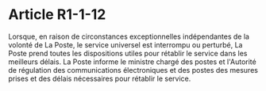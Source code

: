 # Article R1-1-12

Lorsque, en raison de circonstances exceptionnelles indépendantes de la volonté de La Poste, le service universel est interrompu ou perturbé, La Poste prend toutes les dispositions utiles pour rétablir le service dans les meilleurs délais. La Poste informe le ministre chargé des postes et l'Autorité de régulation des communications électroniques et des postes des mesures prises et des délais nécessaires pour rétablir le service.